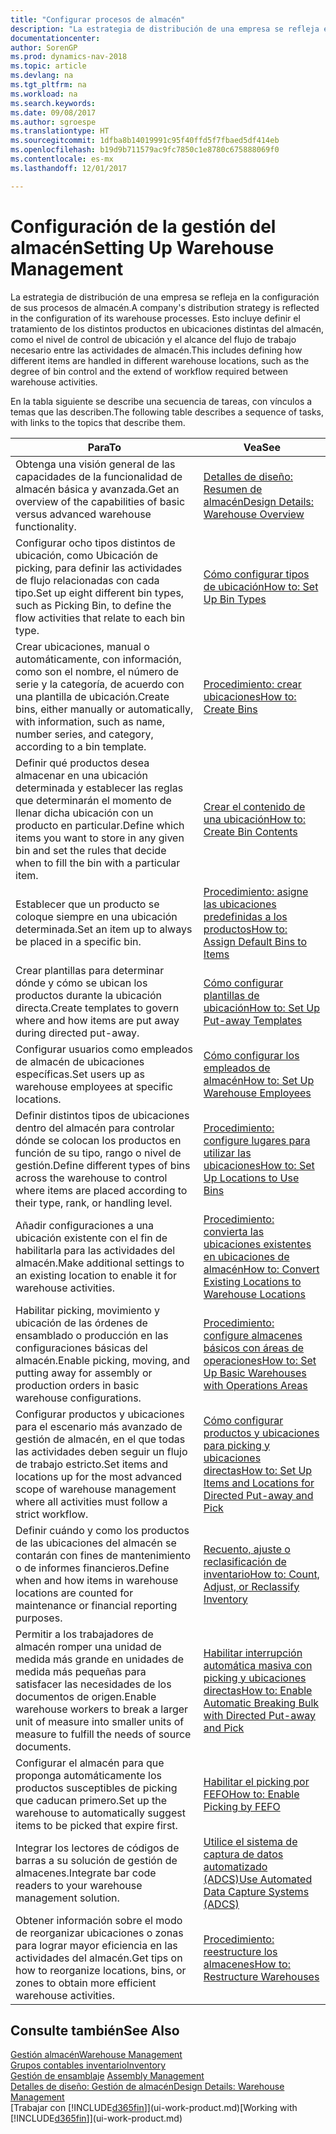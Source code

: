 ```yaml
---
title: "Configurar procesos de almacén"
description: "La estrategia de distribución de una empresa se refleja en la configuración de sus procesos de almacén. Esto incluye definir el tratamiento de los distintos productos en ubicaciones distintas del almacén, como el nivel de control de ubicación y el alcance del flujo de trabajo necesario entre las actividades de almacén."
documentationcenter: 
author: SorenGP
ms.prod: dynamics-nav-2018
ms.topic: article
ms.devlang: na
ms.tgt_pltfrm: na
ms.workload: na
ms.search.keywords: 
ms.date: 09/08/2017
ms.author: sgroespe
ms.translationtype: HT
ms.sourcegitcommit: 1dfba8b14019991c95f40ffd5f7fbaed5df414eb
ms.openlocfilehash: b19d9b711579ac9fc7850c1e8780c675888069f0
ms.contentlocale: es-mx
ms.lasthandoff: 12/01/2017

---
```

# <a name="setting-up-warehouse-management"></a><span data-ttu-id="42e1d-104">Configuración de la gestión del almacén</span><span class="sxs-lookup"><span data-stu-id="42e1d-104">Setting Up Warehouse Management</span></span>
<span data-ttu-id="42e1d-105">La estrategia de distribución de una empresa se refleja en la configuración de sus procesos de almacén.</span><span class="sxs-lookup"><span data-stu-id="42e1d-105">A company's distribution strategy is reflected in the configuration of its warehouse processes.</span></span> <span data-ttu-id="42e1d-106">Esto incluye definir el tratamiento de los distintos productos en ubicaciones distintas del almacén, como el nivel de control de ubicación y el alcance del flujo de trabajo necesario entre las actividades de almacén.</span><span class="sxs-lookup"><span data-stu-id="42e1d-106">This includes defining how different items are handled in different warehouse locations, such as the degree of bin control and the extend of workflow required between warehouse activities.</span></span>  

 <span data-ttu-id="42e1d-107">En la tabla siguiente se describe una secuencia de tareas, con vínculos a temas que las describen.</span><span class="sxs-lookup"><span data-stu-id="42e1d-107">The following table describes a sequence of tasks, with links to the topics that describe them.</span></span>   

|<span data-ttu-id="42e1d-108">**Para**</span><span class="sxs-lookup"><span data-stu-id="42e1d-108">**To**</span></span>|<span data-ttu-id="42e1d-109">**Vea**</span><span class="sxs-lookup"><span data-stu-id="42e1d-109">**See**</span></span>|  
|------------|-------------|  
|<span data-ttu-id="42e1d-110">Obtenga una visión general de las capacidades de la funcionalidad de almacén básica y avanzada.</span><span class="sxs-lookup"><span data-stu-id="42e1d-110">Get an overview of the capabilities of basic versus advanced warehouse functionality.</span></span>|[<span data-ttu-id="42e1d-111">Detalles de diseño: Resumen de almacén</span><span class="sxs-lookup"><span data-stu-id="42e1d-111">Design Details: Warehouse Overview</span></span>](design-details-warehouse-overview.md)|  
|<span data-ttu-id="42e1d-112">Configurar ocho tipos distintos de ubicación, como Ubicación de picking, para definir las actividades de flujo relacionadas con cada tipo.</span><span class="sxs-lookup"><span data-stu-id="42e1d-112">Set up eight different bin types, such as Picking Bin, to define the flow activities that relate to each bin type.</span></span>|[<span data-ttu-id="42e1d-113">Cómo configurar tipos de ubicación</span><span class="sxs-lookup"><span data-stu-id="42e1d-113">How to: Set Up Bin Types</span></span>](warehouse-how-to-set-up-bin-types.md)|  
|<span data-ttu-id="42e1d-114">Crear ubicaciones, manual o automáticamente, con información, como son el nombre, el número de serie y la categoría, de acuerdo con una plantilla de ubicación.</span><span class="sxs-lookup"><span data-stu-id="42e1d-114">Create bins, either manually or automatically, with information, such as name, number series, and category, according to a bin template.</span></span>|[<span data-ttu-id="42e1d-115">Procedimiento: crear ubicaciones</span><span class="sxs-lookup"><span data-stu-id="42e1d-115">How to: Create Bins</span></span>](warehouse-how-to-create-individual-bins.md)|  
|<span data-ttu-id="42e1d-116">Definir qué productos desea almacenar en una ubicación determinada y establecer las reglas que determinarán el momento de llenar dicha ubicación con un producto en particular.</span><span class="sxs-lookup"><span data-stu-id="42e1d-116">Define which items you want to store in any given bin and set the rules that decide when to fill the bin with a particular item.</span></span>|[<span data-ttu-id="42e1d-117">Crear el contenido de una ubicación</span><span class="sxs-lookup"><span data-stu-id="42e1d-117">How to: Create Bin Contents</span></span>](warehouse-how-to-set-up-bin-contents.md)|  
|<span data-ttu-id="42e1d-118">Establecer que un producto se coloque siempre en una ubicación determinada.</span><span class="sxs-lookup"><span data-stu-id="42e1d-118">Set an item up to always be placed in a specific bin.</span></span>|[<span data-ttu-id="42e1d-119">Procedimiento: asigne las ubicaciones predefinidas a los productos</span><span class="sxs-lookup"><span data-stu-id="42e1d-119">How to: Assign Default Bins to Items</span></span>](warehouse-how-to-assign-default-bins-to-items.md)|
|<span data-ttu-id="42e1d-120">Crear plantillas para determinar dónde y cómo se ubican los productos durante la ubicación directa.</span><span class="sxs-lookup"><span data-stu-id="42e1d-120">Create templates to govern where and how items are put away during directed put-away.</span></span>|[<span data-ttu-id="42e1d-121">Cómo configurar plantillas de ubicación</span><span class="sxs-lookup"><span data-stu-id="42e1d-121">How to: Set Up Put-away Templates</span></span>](warehouse-how-to-set-up-put-away-templates.md)|
|<span data-ttu-id="42e1d-122">Configurar usuarios como empleados de almacén de ubicaciones específicas.</span><span class="sxs-lookup"><span data-stu-id="42e1d-122">Set users up as warehouse employees at specific locations.</span></span>|[<span data-ttu-id="42e1d-123">Cómo configurar los empleados de almacén</span><span class="sxs-lookup"><span data-stu-id="42e1d-123">How to: Set Up Warehouse Employees</span></span>](warehouse-how-to-set-up-warehouse-employees.md)|
|<span data-ttu-id="42e1d-124">Definir distintos tipos de ubicaciones dentro del almacén para controlar dónde se colocan los productos en función de su tipo, rango o nivel de gestión.</span><span class="sxs-lookup"><span data-stu-id="42e1d-124">Define different types of bins across the warehouse to control where items are placed according to their type, rank, or handling level.</span></span>|[<span data-ttu-id="42e1d-125">Procedimiento: configure lugares para utilizar las ubicaciones</span><span class="sxs-lookup"><span data-stu-id="42e1d-125">How to: Set Up Locations to Use Bins</span></span>](warehouse-how-to-set-up-locations-to-use-bins.md)|
|<span data-ttu-id="42e1d-126">Añadir configuraciones a una ubicación existente con el fin de habilitarla para las actividades del almacén.</span><span class="sxs-lookup"><span data-stu-id="42e1d-126">Make additional settings to an existing location to enable it for warehouse activities.</span></span>|[<span data-ttu-id="42e1d-127">Procedimiento: convierta las ubicaciones existentes en ubicaciones de almacén</span><span class="sxs-lookup"><span data-stu-id="42e1d-127">How to: Convert Existing Locations to Warehouse Locations</span></span>](warehouse-how-to-convert-existing-locations-to-warehouse-locations.md)|
|<span data-ttu-id="42e1d-128">Habilitar picking, movimiento y ubicación de las órdenes de ensamblado o producción en las configuraciones básicas del almacén.</span><span class="sxs-lookup"><span data-stu-id="42e1d-128">Enable picking, moving, and putting away for assembly or production orders in basic warehouse configurations.</span></span>|[<span data-ttu-id="42e1d-129">Procedimiento: configure almacenes básicos con áreas de operaciones</span><span class="sxs-lookup"><span data-stu-id="42e1d-129">How to: Set Up Basic Warehouses with Operations Areas</span></span>](warehouse-how-to-set-up-basic-warehouses-with-operations-areas.md)|  
|<span data-ttu-id="42e1d-130">Configurar productos y ubicaciones para el escenario más avanzado de gestión de almacén, en el que todas las actividades deben seguir un flujo de trabajo estricto.</span><span class="sxs-lookup"><span data-stu-id="42e1d-130">Set items and locations up for the most advanced scope of warehouse management where all activities must follow a strict workflow.</span></span>|[<span data-ttu-id="42e1d-131">Cómo configurar productos y ubicaciones para picking y ubicaciones directas</span><span class="sxs-lookup"><span data-stu-id="42e1d-131">How to: Set Up Items and Locations for Directed Put-away and Pick</span></span>](warehouse-how-to-set-up-items-for-directed-put-away-and-pick.md)|  
|<span data-ttu-id="42e1d-132">Definir cuándo y como los productos de las ubicaciones del almacén se contarán con fines de mantenimiento o de informes financieros.</span><span class="sxs-lookup"><span data-stu-id="42e1d-132">Define when and how items in warehouse locations are counted for maintenance or financial reporting purposes.</span></span>|[<span data-ttu-id="42e1d-133">Recuento, ajuste o reclasificación de inventario</span><span class="sxs-lookup"><span data-stu-id="42e1d-133">How to: Count, Adjust, or Reclassify Inventory</span></span>](inventory-how-count-adjust-reclassify.md)|
|<span data-ttu-id="42e1d-134">Permitir a los trabajadores de almacén romper una unidad de medida más grande en unidades de medida más pequeñas para satisfacer las necesidades de los documentos de origen.</span><span class="sxs-lookup"><span data-stu-id="42e1d-134">Enable warehouse workers to break a larger unit of measure into smaller units of measure to fulfill the needs of source documents.</span></span>|[<span data-ttu-id="42e1d-135">Habilitar interrupción automática masiva con picking y ubicaciones directas</span><span class="sxs-lookup"><span data-stu-id="42e1d-135">How to: Enable Automatic Breaking Bulk with Directed Put-away and Pick</span></span>](warehouse-enable-automatic-breaking-bulk-with-directed-put-away-and-pick.md)|  
|<span data-ttu-id="42e1d-136">Configurar el almacén para que proponga automáticamente los productos susceptibles de picking que caducan primero.</span><span class="sxs-lookup"><span data-stu-id="42e1d-136">Set up the warehouse to automatically suggest items to be picked that expire first.</span></span>|[<span data-ttu-id="42e1d-137">Habilitar el picking por FEFO</span><span class="sxs-lookup"><span data-stu-id="42e1d-137">How to: Enable Picking by FEFO</span></span>](warehouse-picking-by-fefo.md)|
|<span data-ttu-id="42e1d-138">Integrar los lectores de códigos de barras a su solución de gestión de almacenes.</span><span class="sxs-lookup"><span data-stu-id="42e1d-138">Integrate bar code readers to your warehouse management solution.</span></span>|[<span data-ttu-id="42e1d-139">Utilice el sistema de captura de datos automatizado (ADCS)</span><span class="sxs-lookup"><span data-stu-id="42e1d-139">Use Automated Data Capture Systems (ADCS)</span></span>](warehouse-use-automated-data-capture-systems-adcs.md)|  
|<span data-ttu-id="42e1d-140">Obtener información sobre el modo de reorganizar ubicaciones o zonas para lograr mayor eficiencia en las actividades del almacén.</span><span class="sxs-lookup"><span data-stu-id="42e1d-140">Get tips on how to reorganize locations, bins, or zones to obtain more efficient warehouse activities.</span></span>|[<span data-ttu-id="42e1d-141">Procedimiento: reestructure los almacenes</span><span class="sxs-lookup"><span data-stu-id="42e1d-141">How to: Restructure Warehouses</span></span>](warehouse-how-to-restructure-warehouses.md)|  

## <a name="see-also"></a><span data-ttu-id="42e1d-142">Consulte también</span><span class="sxs-lookup"><span data-stu-id="42e1d-142">See Also</span></span>  
[<span data-ttu-id="42e1d-143">Gestión almacén</span><span class="sxs-lookup"><span data-stu-id="42e1d-143">Warehouse Management</span></span>](warehouse-manage-warehouse.md)  
[<span data-ttu-id="42e1d-144">Grupos contables inventario</span><span class="sxs-lookup"><span data-stu-id="42e1d-144">Inventory</span></span>](inventory-manage-inventory.md)  
<span data-ttu-id="42e1d-145">[Gestión de ensamblaje](assembly-assemble-items.md)  </span><span class="sxs-lookup"><span data-stu-id="42e1d-145">[Assembly Management](assembly-assemble-items.md)  </span></span>  
[<span data-ttu-id="42e1d-146">Detalles de diseño: Gestión de almacén</span><span class="sxs-lookup"><span data-stu-id="42e1d-146">Design Details: Warehouse Management</span></span>](design-details-warehouse-management.md)  
<span data-ttu-id="42e1d-147">[Trabajar con [!INCLUDE[d365fin](includes/d365fin_md.md)]](ui-work-product.md)</span><span class="sxs-lookup"><span data-stu-id="42e1d-147">[Working with [!INCLUDE[d365fin](includes/d365fin_md.md)]](ui-work-product.md)</span></span>

